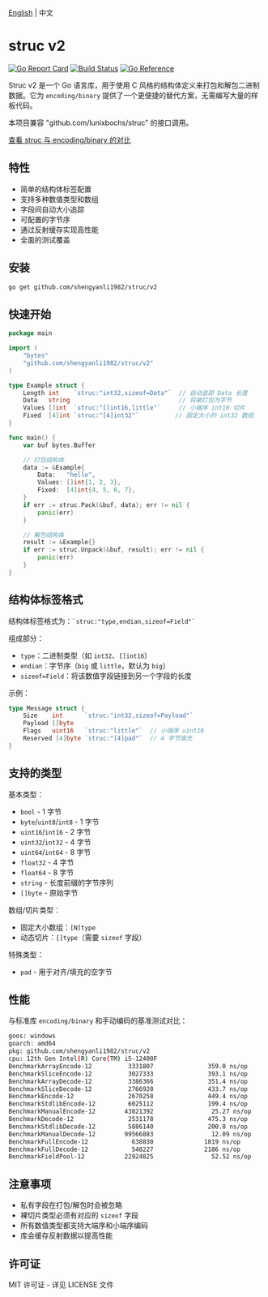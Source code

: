 [English](./README.md) | 中文

# struc v2

[![Go Report Card](https://goreportcard.com/badge/github.com/shengyanli1982/struc/v2)](https://goreportcard.com/report/github.com/shengyanli1982/struc/v2)
[![Build Status](https://github.com/shengyanli1982/struc/actions/workflows/test.yaml/badge.svg)](https://github.com/shengyanli1982/struc/actions)
[![Go Reference](https://pkg.go.dev/badge/github.com/shengyanli1982/struc/v2.svg)](https://pkg.go.dev/github.com/shengyanli1982/struc/v2)

Struc v2 是一个 Go 语言库，用于使用 C 风格的结构体定义来打包和解包二进制数据。它为 `encoding/binary` 提供了一个更便捷的替代方案，无需编写大量的样板代码。

本项目兼容 "github.com/lunixbochs/struc" 的接口调用。

[查看 struc 与 encoding/binary 的对比](https://bochs.info/p/cxvm9)

## 特性

-   简单的结构体标签配置
-   支持多种数值类型和数组
-   字段间自动大小追踪
-   可配置的字节序
-   通过反射缓存实现高性能
-   全面的测试覆盖

## 安装

```bash
go get github.com/shengyanli1982/struc/v2
```

## 快速开始

```go
package main

import (
    "bytes"
    "github.com/shengyanli1982/struc/v2"
)

type Example struct {
    Length int    `struc:"int32,sizeof=Data"`  // 自动追踪 Data 长度
    Data   string                              // 将被打包为字节
    Values []int  `struc:"[]int16,little"`     // 小端序 int16 切片
    Fixed  [4]int `struc:"[4]int32"`          // 固定大小的 int32 数组
}

func main() {
    var buf bytes.Buffer

    // 打包结构体
    data := &Example{
        Data:   "hello",
        Values: []int{1, 2, 3},
        Fixed:  [4]int{4, 5, 6, 7},
    }
    if err := struc.Pack(&buf, data); err != nil {
        panic(err)
    }

    // 解包结构体
    result := &Example{}
    if err := struc.Unpack(&buf, result); err != nil {
        panic(err)
    }
}
```

## 结构体标签格式

结构体标签格式为：`` `struc:"type,endian,sizeof=Field"` ``

组成部分：

-   `type`：二进制类型（如 `int32`、`[]int16`）
-   `endian`：字节序（`big` 或 `little`，默认为 `big`）
-   `sizeof=Field`：将该数值字段链接到另一个字段的长度

示例：

```go
type Message struct {
    Size    int      `struc:"int32,sizeof=Payload"`
    Payload []byte
    Flags   uint16   `struc:"little"`  // 小端序 uint16
    Reserved [4]byte `struc:"[4]pad"`  // 4 字节填充
}
```

## 支持的类型

基本类型：

-   `bool` - 1 字节
-   `byte`/`uint8`/`int8` - 1 字节
-   `uint16`/`int16` - 2 字节
-   `uint32`/`int32` - 4 字节
-   `uint64`/`int64` - 8 字节
-   `float32` - 4 字节
-   `float64` - 8 字节
-   `string` - 长度前缀的字节序列
-   `[]byte` - 原始字节

数组/切片类型：

-   固定大小数组：`[N]type`
-   动态切片：`[]type`（需要 `sizeof` 字段）

特殊类型：

-   `pad` - 用于对齐/填充的空字节

## 性能

与标准库 `encoding/binary` 和手动编码的基准测试对比：

```bash
goos: windows
goarch: amd64
pkg: github.com/shengyanli1982/struc/v2
cpu: 12th Gen Intel(R) Core(TM) i5-12400F
BenchmarkArrayEncode-12          3331807               359.0 ns/op           113 B/op          3 allocs/op
BenchmarkSliceEncode-12          3027333               393.1 ns/op           114 B/op          4 allocs/op
BenchmarkArrayDecode-12          3386366               351.4 ns/op            56 B/op          2 allocs/op
BenchmarkSliceDecode-12          2766920               433.7 ns/op            96 B/op          4 allocs/op
BenchmarkEncode-12               2670258               449.4 ns/op           152 B/op          4 allocs/op
BenchmarkStdlibEncode-12         6025112               199.4 ns/op           136 B/op          3 allocs/op
BenchmarkManualEncode-12        43021392                25.27 ns/op           64 B/op          1 allocs/op
BenchmarkDecode-12               2531178               475.3 ns/op           144 B/op         11 allocs/op
BenchmarkStdlibDecode-12         5886140               200.8 ns/op            80 B/op          3 allocs/op
BenchmarkManualDecode-12        99566883                12.09 ns/op            8 B/op          1 allocs/op
BenchmarkFullEncode-12            638830              1819 ns/op             472 B/op          8 allocs/op
BenchmarkFullDecode-12            548227              2186 ns/op             584 B/op         59 allocs/op
BenchmarkFieldPool-12           22924825                52.52 ns/op          144 B/op          3 allocs/op
```

## 注意事项

-   私有字段在打包/解包时会被忽略
-   裸切片类型必须有对应的 `sizeof` 字段
-   所有数值类型都支持大端序和小端序编码
-   库会缓存反射数据以提高性能

## 许可证

MIT 许可证 - 详见 LICENSE 文件
